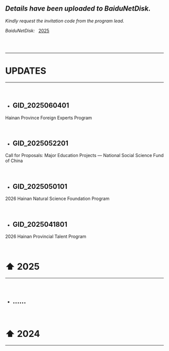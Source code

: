<br>

## *Details have been uploaded to BaiduNetDisk.*

*Kindly request the invitation code from the program lead.*

*BaiduNetDisk:* &nbsp; [2025](https://pan.baidu.com/s/1G4tcjrjDohk6BQDTS79CYQ)

<br>
<br>

---

# UPDATES

---

<br>

- ## GID_2025060401

Hainan Province Foreign Experts Program
  
<br>

- ## GID_2025052201

Call for Proposals: Major Education Projects — National Social Science Fund of China

<br>

- ## GID_2025050101

2026 Hainan Natural Science Foundation Program

<br>

- ## GID_2025041801

2026 Hainan Provincial Talent Program

<br>

# ⬆ 2025

---



<br>

- ## ......
<br>

# ⬆ 2024

---
